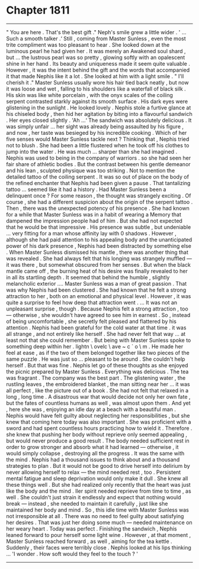 
# Chapter 1811


---

" You are here . That's the best gift ."
Neph's smile grew a little wider .
' ... Such a smooth talker .‘
Still , coming from Master Sunless , even the most trite compliment was too pleasant to hear .
She looked down at the luminous pearl he had given her . It was merely an Awakened soul shard , but ... the lustrous pearl was so pretty , glowing softly with an opalescent shine in her hand . Its beauty and uniqueness made it seem quite valuable .
However , it was the intent behind the gift and the words that accompanied it that made Nephis like it a lot .
She looked at him with a light smile .
" I'll cherish it ."
Master Sunless usually wore his hair tied back neatly , but now it was loose and wet , falling to his shoulders like a waterfall of black silk . His skin was like white porcelain , with the onyx scales of the coiling serpent contrasted starkly against its smooth surface . His dark eyes were glistening in the sunlight .
He looked lovely .
Nephis stole a furtive glance at his chiseled body , then hid her agitation by biting into a flavourful sandwich . Her eyes closed slightly .
'Ah ...‘
The sandwich was absolutely delicious . It was simply unfair ... her sight was already being assaulted by his figure , and now , her taste was besieged by his incredible cooking .
Which of her five senses would Master Sunless tackle next ?
Thinking that , Nephis tried not to blush .
She had been a little flustered when he took off his clothes to jump into the water . He was much ... sharper than she had imagined . Nephis was used to being in the company of warriors . so she had seen her fair share of athletic bodies . But the contrast between his gentle demeanor and his lean , sculpted physique was too striking .
Not to mention the detailed tattoo of the coiling serpent . It was so out of place on the body of the refined enchanter that Nephis had been given a pause . That tantalizing tattoo ... seemed like it had a history .
Had Master Sunless been a delinquent once ?
For some reason , the thought was strangely exciting .
Of course , she had a different suspicion about the origin of the serpent tattoo .
Then , there was the unexpected potency of his presence . She had known for a while that Master Sunless was in a habit of wearing a Memory that dampened the impression people had of him . But she had not expected that he would be that impressive .
His presence was subtle , but undeniable ... very fitting for a man whose affinity lay with 0 shadows .
However , although she had paid attention to his appealing body and the unanticipated power of his dark presence , Nephis had been distracted by something else .
When Master Sunless dismissed his mantle , there was another thing that was revealed . She had always felt that his longing was strangely muffled — it was there , but somewhat obscured from her senses . But when the black mantle came off , the burning heat of his desire was finally revealed to her in all its startling depth .
It seemed that behind the humble , slightly melancholic exterior .... Master Sunless was a man of great passion .
That was why Nephis had been clustered .
She had known that he felt a strong attraction to her , both on an emotional and physical level . However , it was quite a surprise to feel how deep that attraction went .
... It was not an unpleasant surprise , though .
Because Nephis felt a strong attraction , too — otherwise , she wouldn't have agreed to see him in earnest . So , instead of being uncomfortable , she secretly felt pleased and flattered by his attention .
Nephis had been grateful for the cold water at that time .
it was all strange , and not entirely like herself . She had never felt that way ... at least not that she could remember . But being with Master Sunless spoke to something deep within her . lіghtn \ оvеlс \ аvе ~ c ` о \ m . He made her feel at ease , as if the two of them belonged together like two pieces of the same puzzle .
He was just so ... pleasant to be around . She couldn't help herself .
But that was fine .
Nephis let go of these thoughts as she enjoyed the picnic prepared by Master Sunless . Everything was delicious . The tea was fragrant . The company was the best part .
The glistening water , the rustling leaves , the embroidered blanket , the man sitting near her ... it was all perfect , like the picture out of a book .
She had not felt that relaxed in a long , long time .
A disastrous war that would decide not only her own fate , but the fates of countless humans as well , was almost upon them . And yet , here she was , enjoying an idle day at a beach with a beautiful man .
Nephis would have felt guilty about neglecting her responsibilities , but she knew that coming here today was also important .
She was proficient with a sword and had spent countless hours practicing how to wield it . Therefore . she knew that pushing her body without reprieve only seemed appealing , but would never produce a good result . The body needed sufficient rest in order to grow stronger and absorb what it had learned — otherwise , it would simply collapse , destroying all the progress .
It was the same with the mind . Nephis had a thousand issues to think about and a thousand strategies to plan . But it would not be good to drive herself into delirium by never allowing herself to relax — the mind needed rest , too . Persistent mental fatigue and sleep deprivation would only make it dull .
She knew all these things well .
But she had realized only recently that the heart was just like the body and the mind . lIer spirit needed reprieve from time to time , as well . She couldn't just strain it endlessly and expect that nothing would break — instead , she needed to maintain it carefully , just like she maintained her body and mind .
So , this idle time with Master Sunless was not irresponsible at all . There was no need to feel guilty about satisfying her desires . That was just her doing some much — needed maintenance on her weary heart .
Today was perfect .
Finishing the sandwich , Nephis leaned forward to pour herself some light wine . However , at that moment , Master Sunless reached forward , as well , aiming for the tea kettle .
Suddenly , their faces were terribly close .
Nephis looked at his lips thinking ...
'I wonder . How soft would they feel to the touch ? '

---

